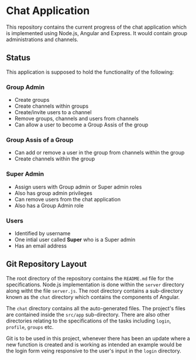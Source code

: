 # Chat Application
This repository contains the current progress of the chat application which is implemented using Node.js, Angular and Express. It would contain group administrations and channels.

## Status
This application is supposed to hold the functionality of the following:  
### Group Admin
* Create groups
* Create channels within groups
* Create/invite users to a channel
* Remove groups, channels and users from channels
* Can allow a user to become a Group Assis of the group

### Group Assis of a Group
* Can add or remove a user in the group from channels within the group
* Create channels within the group

### Super Admin
* Assign users with Group admin or Super admin roles
* Also has group admin privileges
* Can remove users from the chat application
* Also has a Group Admin role

### Users
* Identified by username
* One intial user called __Super__ who is a Super admin
* Has an email address

## Git Repository Layout
The root directory of the repository contains the `README.md` file for the specifications. Node.js implementation is done within the `server` directory along witht the file `server.js`. The root directory contains a sub-directory known as the `chat` directory which contains the components of Angular.
  
The `chat` directory contains all the auto-generated files. The project's files are contained inside the `src/app` sub-directory. There are also other directories relating to the specifications of the tasks including `login`, `profile`, `groups` etc.
  
Git is to be used in this project, whenever there has been an update where a new function is created and is working as intended an example would be the login form veing responsive to the user's input in the `login` directory.